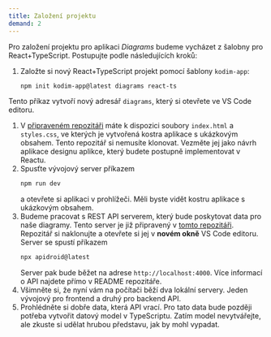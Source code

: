 ```yaml
---
title: Založení projektu
demand: 2
---
```


Pro založení projektu pro aplikaci _Diagrams_ budeme vycházet z šalobny pro React+TypeScript. Postupujte podle následujících kroků:

1. Založte si nový React+TypeScript projekt pomocí šablony `kodim-app`:
   ```bash
   npm init kodim-app@latest diagrams react-ts
   ```
  Tento příkaz vytvoří nový adresář `diagrams`, který si otevřete ve VS Code editoru.
1.  V [připraveném repozitáři](https://github.com/kodim-vyuka/cviceni-diagram-zadani) máte k dispozici soubory `index.html` a `styles.css`, ve kterých je vytvořená kostra aplikace s ukázkovým obsahem. Tento repozitář si nemusíte klonovat. Vezměte jej jako návrh aplikace designu aplikce, který budete postupně implementovat v Reactu.
1.  Spusťte vývojový server příkazem
    ```bash
    npm run dev
    ```
    a otevřete si aplikaci v prohlížeči. Měli byste vidět kostru aplikace s ukázkovým obsahem.
1.  Budeme pracovat s REST API serverem, který bude poskytovat data pro naše diagramy. Tento server je již připravený v [tomto repozitáři](https://github.com/kodim-vyuka/diagrams-api). Repozitář si naklonujte a otevřete si jej v **novém okně** VS Code editoru. Server se spustí příkazem
    ```bash
    npx apidroid@latest
    ```
    Server pak bude běžet na adrese `http://localhost:4000`. Více informací o API najdete přímo v README repozitáře.
1.  Všimněte si, že nyní vám na počítači běží dva lokální servery. Jeden vývojový pro frontend a druhý pro backend API.
1.  Prohlédněte si dobře data, která API vrací. Pro tato data bude později potřeba vytvořit datový model v TypeScriptu. Zatím model nevytvářejte, ale zkuste si udělat hrubou představu, jak by mohl vypadat.
